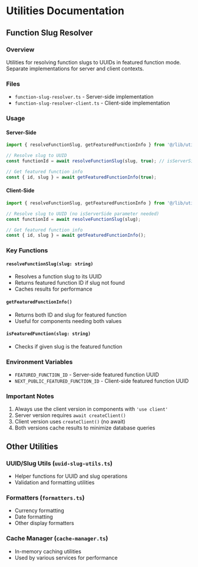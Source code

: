 # Utilities Documentation

## Function Slug Resolver

### Overview
Utilities for resolving function slugs to UUIDs in featured function mode. Separate implementations for server and client contexts.

### Files
- `function-slug-resolver.ts` - Server-side implementation
- `function-slug-resolver-client.ts` - Client-side implementation

### Usage

#### Server-Side
```typescript
import { resolveFunctionSlug, getFeaturedFunctionInfo } from '@/lib/utils/function-slug-resolver';

// Resolve slug to UUID
const functionId = await resolveFunctionSlug(slug, true); // isServerSide = true

// Get featured function info
const { id, slug } = await getFeaturedFunctionInfo(true);
```

#### Client-Side
```typescript
import { resolveFunctionSlug, getFeaturedFunctionInfo } from '@/lib/utils/function-slug-resolver-client';

// Resolve slug to UUID (no isServerSide parameter needed)
const functionId = await resolveFunctionSlug(slug);

// Get featured function info
const { id, slug } = await getFeaturedFunctionInfo();
```

### Key Functions

#### `resolveFunctionSlug(slug: string)`
- Resolves a function slug to its UUID
- Returns featured function ID if slug not found
- Caches results for performance

#### `getFeaturedFunctionInfo()`
- Returns both ID and slug for featured function
- Useful for components needing both values

#### `isFeaturedFunction(slug: string)`
- Checks if given slug is the featured function

### Environment Variables
- `FEATURED_FUNCTION_ID` - Server-side featured function UUID
- `NEXT_PUBLIC_FEATURED_FUNCTION_ID` - Client-side featured function UUID

### Important Notes
1. Always use the client version in components with `'use client'`
2. Server version requires `await createClient()` 
3. Client version uses `createClient()` (no await)
4. Both versions cache results to minimize database queries

## Other Utilities

### UUID/Slug Utils (`uuid-slug-utils.ts`)
- Helper functions for UUID and slug operations
- Validation and formatting utilities

### Formatters (`formatters.ts`)
- Currency formatting
- Date formatting
- Other display formatters

### Cache Manager (`cache-manager.ts`)
- In-memory caching utilities
- Used by various services for performance